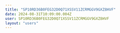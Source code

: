```yaml
---
title: "SP10RD36B0FEG32D0Q71XSSV11ZCRMGGV9GXZ8HVF"
date: 2024-08-31T10:09:00.004Z
user: SP10RD36B0FEG32D0Q71XSSV11ZCRMGGV9GXZ8HVF
layout: "users"
---
```

    